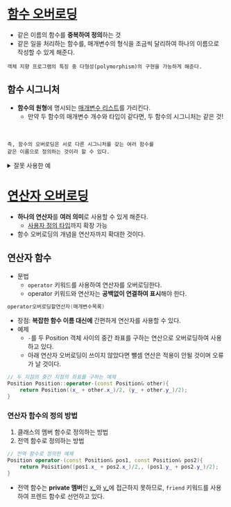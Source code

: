 # [함수 오버로딩](https://www.tcpschool.com/cpp/cpp_cppFunction_overloading)
- 같은 이름의 함수를 **중복하여 정의**하는 것
- 같은 일을 처리하는 함수를, 매개변수의 형식을 조금씩 달리하여 하나의 이름으로 작성할 수 있게 해준다.
```plaintext
객체 지향 프로그램의 특징 중 다형성(polymorphism)의 구현을 가능하게 해준다.
```
## 함수 시그니처
- **함수의 원형**에 명시되는 <ins>매개변수 리스트</ins>를 가리킨다.
    - 만약 두 함수의 매개변수 개수와 타입이 같다면, 두 함수의 시그니처는 같은 것!
<br>

```plaintext
즉, 함수의 오버로딩은 서로 다른 시그니처를 갖는 여러 함수를
같은 이름으로 정의하는 것이라 할 수 있다.
```
<details><summary>잘못 사용한 예</summary>
<div markdown="1">

```cpp
void Shift(int, int);
void Shift(int, int, int);
void Shift(int, int, int, int);

int main(){
    Shift(1, 2);
    Shift(1, 2, 3);
    Shift(1, 2, 3, 4);

    return 0;
}
```
```plaintext
// OUTPUT
2, 1
2, 3, 1
2, 3, 4, 1
```
</div></details>

# [연산자 오버로딩](https://www.tcpschool.com/cpp/cpp_operatorOverloading_intro)
- **하나의 연산자**를 **여러 의미**로 사용할 수 있게 해준다.
    - [사용자 정의 타입](https://wikidocs.net/29964)까지 확장 가능
- 함수 오버로딩의 개념을 연산자까지 확대한 것이다.

## 연산자 함수
- 문법
    - `operator` 키워드를 사용하여 연산자를 오버로딩한다.
    - operator 키워드와 연산자는 **공백없이 연결하여 표시**해야 한다.
```cpp
operator오버로딩할연산자(매개변수목록)
```
- 장점: **복잡한 함수 이름 대신에** 간편하게 연산자를 사용할 수 있다.
- 예제
    - `-`를 두 Position 객체 사이의 중간 좌표를 구하는 연산으로 오버로딩하여 사용하고 있다.
    - 아래 연산자 오버로딩이 쓰이지 않았다면 뺄셈 연산은 적용이 안될 것이며 오류가 날 것이다.
```cpp
// 두 지점의 중간 지점의 좌표를 구하는 예제
Position Position::operator-(const Position& other){
    return Position((x_ + other.x_)/2, (y_ + other.y_)/2);
}
```

### 연산자 함수의 정의 방법
1. 클래스의 멤버 함수로 정의하는 방법
2. 전역 함수로 정의하는 방법
```cpp
// 전역 함수로 정의한 예제
Position operator-(const Position& pos1, const Position& pos2){
    return Poisition((pos1.x_ + pos2.x_)/2,, (pos1.y_ + pos2.y_)/2);
}
```
- 전역 함수는 **private 멤버**인 <ins>x_</ins>와 <ins>y_</ins>에 접근하지 못하므로, `friend` 키워드를 사용하여 프렌드 함수로 선언하고 있다.
